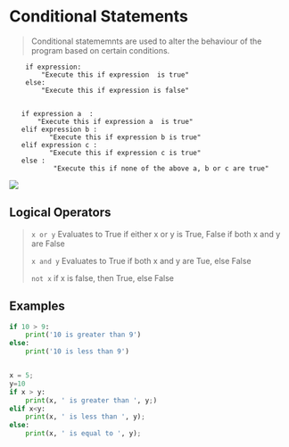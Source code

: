 

# Conditional Statements

> Conditional statememnts are used to alter the behaviour of the program based on certain conditions.


```    
    if expression:
	    "Execute this if expression  is true"
    else:
	    "Execute this if expression is false"
```

 ```  

    if expression a  :
	    "Execute this if expression a  is true"
    elif expression b :
		   "Execute this if expression b is true"
    elif expression c :
		   "Execute this if expression c is true"
    else :
		    "Execute this if none of the above a, b or c are true"
```

![
](https://github.com/soulzcore/iacc_python_2018/raw/master/week1/images/ifelse.png)



## Logical Operators


> ```x or y```  Evaluates to True if either x or y is True, False if both x and y are False
>
> ```x and y```  Evaluates to True if both x and y are Tue, else False
>
> ```not x```  if x is false, then True, else False



## Examples



```python
if 10 > 9:
	print('10 is greater than 9')
else:
	print('10 is less than 9')
```

```python

x = 5;
y=10
if x > y:
	print(x, ' is greater than ', y;)
elif x<y:
	print(x, ' is less than ', y);
else:
	print(x, ' is equal to ', y);
```
